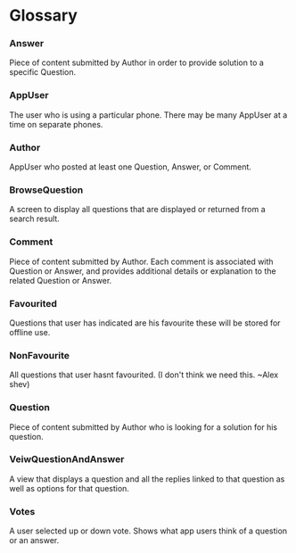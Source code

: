 Glossary
========

### Answer ###

Piece of content submitted by Author in order to provide solution to a specific Question.

### AppUser ###

The user who is using a particular phone. There may be many AppUser at a time on separate phones.

### Author ###

AppUser who posted at least one Question, Answer, or Comment.
       
### BrowseQuestion ###

A screen to display all questions that are displayed or returned from a search result.

### Comment ###

Piece of content submitted by Author. Each comment is associated with Question or Answer, and provides additional details or explanation to the related Question or Answer. 
        
### Favourited ###

Questions that user has indicated are his favourite these will be stored for offline use.
        
### NonFavourite ###

All questions that user hasnt favourited. (I don't think we need this. ~Alex shev)

### Question ###

Piece of content submitted by Author who is looking for a solution for his question.

### VeiwQuestionAndAnswer ###

A view that displays a question and all the replies linked to that question as well as options for that question.
    
### Votes ###

A user selected up or down vote. Shows what app users think of a question or an answer.
        
